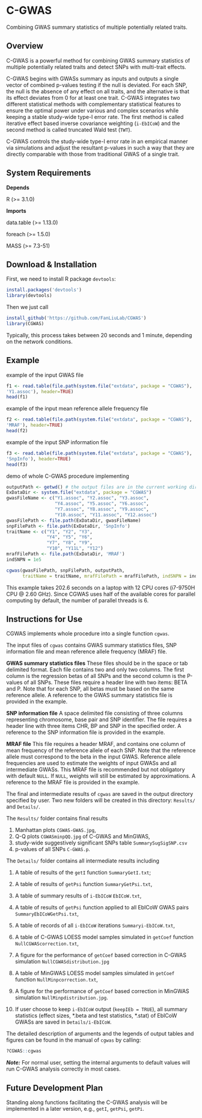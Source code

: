 # C-GWAS

Combining GWAS summary statistics of multiple potentially related traits.

## Overview

C-GWAS is a powerful method for combining GWAS summary statistics of multiple potentially related traits and detect SNPs with multi-trait effects. 

C-GWAS begins with GWASs summary as inputs and outputs a single vector of combined p-values testing if the null is deviated. For each SNP, the null is the absence of any effect on all traits, and the alternative is that its effect deviates from 0 for at least one trait. C-GWAS integrates two different statistical methods with complementary statistical features to ensure the optimal power under various and complex scenarios while keeping a stable study-wide type-I error rate. The first method is called iterative effect based inverse covariance weighting (`i-EbICoW`) and the second method is called truncated Wald test (`TWT`). 

C-GWAS controls the study-wide type-I error rate in an empirical manner via simulations and adjust the resultant p-values in such a way that they are directly comparable with those from traditional GWAS of a single trait.

## System Requirements

**Depends**

R (>= 3.1.0)

**Imports**

data.table (>= 1.13.0)

foreach (>= 1.5.0)

MASS (>= 7.3-51)

## Download & Installation

First, we need to install R package `devtools`:

```R
install.packages('devtools')
library(devtools)
```

Then we just call

```R
install_github('https://github.com/FanLiuLab/CGWAS')
library(CGWAS)
```

Typically, this process takes between 20 seconds and 1 minute, depending on the network conditions.

## Example

example of the input GWAS file

```R
f1 <- read.table(file.path(system.file("extdata", package = "CGWAS"),
'Y1.assoc'), header=TRUE)
head(f1)
```

example of the input mean reference allele frequency file

```R
f2 <- read.table(file.path(system.file("extdata", package = "CGWAS"),
'MRAF'), header=TRUE)
head(f2)
```

example of the input SNP information file

```R
f3 <- read.table(file.path(system.file("extdata", package = "CGWAS"),
'SnpInfo'), header=TRUE)
head(f3)
```

demo of whole C-GWAS procedure implementing

```R
outputPath <- getwd() # the output files are in the current working directory
ExDataDir <- system.file("extdata", package = "CGWAS")
gwasFileName <- c("Y1.assoc", "Y2.assoc", "Y3.assoc",
                  "Y4.assoc", "Y5.assoc", "Y6.assoc",
                  "Y7.assoc", "Y8.assoc", "Y9.assoc",
                  "Y10.assoc", "Y11.assoc", "Y12.assoc")
gwasFilePath <- file.path(ExDataDir, gwasFileName)
snpFilePath <- file.path(ExDataDir, 'SnpInfo')
traitName <- c("Y1", "Y2", "Y3",
               "Y4", "Y5", "Y6",
               "Y7", "Y8", "Y9",
               "Y10", "Y11L", "Y12")
mrafFilePath <- file.path(ExDataDir, 'MRAF')
indSNPN = 1e5

cgwas(gwasFilePath, snpFilePath, outputPath,
      traitName = traitName, mrafFilePath = mrafFilePath, indSNPN = indSNPN)
```

This example takes 202.6 seconds on a laptop with 12 CPU cores (i7-9750H CPU @ 2.60 GHz). Since CGWAS uses half of the available cores for parallel computing by default, the number of parallel threads is 6.

## Instructions for Use

CGWAS implements whole procedure into a single function `cgwas`. 

The input files of `cgwas` contains GWAS summary statistics files,  SNP information file and mean reference allele frequency (MRAF) file. 

**GWAS summary statistics files**	These files should be in the space or tab delimited format. Each file contains two and only two columns. The first column is the regression betas of all SNPs and the second column is the P-values of all SNPs. These files require a header line with two items: BETA and P. Note that for each SNP, all betas must be based on the same reference allele. A reference to the GWAS summary statistics file is provided in the example.

**SNP information file**	A space delimited file consisting of three columns representing chromosome, base pair and SNP identifier. The file requires a header line with three items CHR, BP and SNP in the specified order. A reference to the SNP information file is provided in the example.

**MRAF file**	This file requires a header MRAF, and contains one column of mean frequency of the reference allele of each SNP. Note that the reference allele must correspond to the beta in the input GWAS. Reference allele frequencies are used to estimate the weights of input GWASs and all intermediate GWASs. This MRAF file is recommended but not obligatory with default `NULL`. If `NULL`, weights will still be estimated by approximations. A reference to the MRAF file is provided in the example.

The final and intermediate results of `cgwas` are saved in the output directory specified by user. Two new folders will be created in this directory: `Results/` and `Details/`.

The `Results/` folder contains final results

1. Manhattan plots `CGWAS-GWAS.jpg`, 
2. Q-Q plots `CGWASminpQQ.jpg` of C-GWAS and MinGWAS, 
3. study-wide suggestively significant SNPs table `SummarySugSigSNP.csv` 
4. p-values of all SNPs `C-GWAS.p`. 

The `Details/` folder contains all intermediate results including

1. A table of results of the `getI` function `SummaryGetI.txt`; 

2. A table of results of `getPsi` function `SummaryGetPsi.txt`, 
3. A table of summary results of `i-EbICoW` `EbICoW.txt`, 
4. A table of results of `getPsi` function applied to all EbICoW GWAS pairs `SummaryEbICoWGetPsi.txt`, 
5. A table of records of all `i-EbICoW` iterations `Summaryi-EbICoW.txt`, 
6. A table of C-GWAS LOESS model samples simulated in `getCoef` function `NullCGWAScorrection.txt`, 
7. A figure for the performance of `getCoef` based correction in C-GWAS simulation `NullCGWASdistribution.jpg` 
8. A table of MinGWAS LOESS model samples simulated in `getCoef` function `NullMinpcorrection.txt`, 
9. A figure for the performance of `getCoef` based correction in MinGWAS simulation `NullMinpdistribution.jpg`. 
10. If user choose to keep `i-EbICoW` output (`keepIEb = TRUE`), all summary statistics (effect sizes, *.beta and test statistics, *.stat) of EbICoW GWASs are saved in `Details/i-EbICoW`.

The detailed description of arguments and the legends of output tables and figures can be found in the manual of `cgwas` by calling:

```R
?CGWAS::cgwas
```

***Note:*** For normal user, setting the internal arguments to default values will run C-GWAS analysis correctly in most cases.

## Future Development Plan

Standing along functions facilitating the C-GWAS analysis will be implemented in a later version, e.g., `getI`, `getPsi`, `getPi`.

